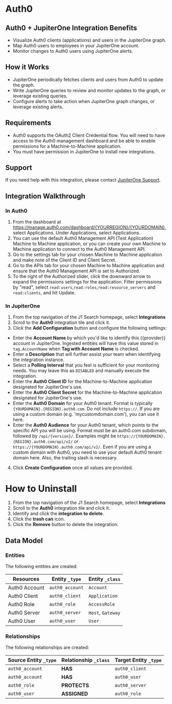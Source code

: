 # Auth0

## Auth0 + JupiterOne Integration Benefits

- Visualize Auth0 clients (applications) and users in the JupiterOne graph.
- Map Auth0 users to employees in your JupiterOne account.
- Monitor changes to Auth0 users using JupiterOne alerts.

## How it Works

- JupiterOne periodically fetches clients and users from Auth0 to update the
  graph.
- Write JupiterOne queries to review and monitor updates to the graph, or
  leverage existing queries.
- Configure alerts to take action when JupiterOne graph changes, or leverage
  existing alerts.

## Requirements

- Auth0 supports the OAuth2 Client Credential flow. You will need to have access
  to the Auth0 management dashboard and be able to enable permissions for a
  Machine-to-Machine application.
- You must have permission in JupiterOne to install new integrations.

## Support

If you need help with this integration, please contact
[JupiterOne Support](https://support.jupiterone.io).

## Integration Walkthrough

### In Auth0

1. From the dashboard at
   https://manage.auth0.com/dashboard/{YOURREGION}/{YOURDOMAIN}, select
   Applications. Under Applications, select Applications.
2. You can use the default Auth0 Management API (Test Application) Machine to
   Machine application, or you can create your own Machine to Machine
   application to connect to the Auth0 Management API.
3. Go to the settings tab for your chosen Machine to Machine application and
   make note of the Client ID and Client Secret.
4. Go to the APIs tab for your chosen Machine to Machine application and ensure
   that the Auth0 Management API is set to Authorized.
5. To the right of the Authorized slider, click the downward arrow to expand the
   permissions settings for the application. Filter permissions by "read",
   select `read:users`,`read:roles`,`read:resource_servers` and `read:clients`,
   and hit Update.

### In JupiterOne

1. From the top navigation of the J1 Search homepage, select **Integrations**
2. Scroll to the **Auth0** integration tile and click it.
3. Click the **Add Configuration** button and configure the following settings:

- Enter the **Account Name** by which you'd like to identify this {{provider}}
  account in JupiterOne. Ingested entities will have this value stored in
  `tag.AccountName` when **Tag with Account Name** is checked.
- Enter a **Description** that will further assist your team when identifying
  the integration instance.
- Select a **Polling Interval** that you feel is sufficient for your monitoring
  needs. You may leave this as `DISABLED` and manually execute the integration.
- Enter the **Auth0 Client ID** for the Machine-to-Machine application
  designated for JupiterOne's use.
- Enter the **Auth0 Client Secret** for the Machine-to-Machine application
  designated for JupiterOne's use.
- Enter the **Auth0 Domain** for your Auth0 tenant. Format is typically
  `{YOURDOMAIN}.{REGION}.auth0.com`. Do not include `https://`. If you are using
  a custom domain (e.g. 'mycustomdomain.com'), you can use it here.
- Enter the **Auth0 Audience** for your Auth0 tenant, which points to the
  specific API you will be using. Format must be an auth0.com subdomain,
  followed by `/api/{version}/`. Examples might be
  `https://{YOURDOMAIN}.{REGION}.auth0.com/api/v2/` or
  `https://{YOURDOMAIN}.auth0.com/api/v2/`. Even if you are using a custom
  domain with Auth0, you need to use your default Auth0 tenant domain here.
  Also, the trailing slash is necessary.

4. Click **Create Configuration** once all values are provided.

# How to Uninstall

1. From the top navigation of the J1 Search homepage, select **Integrations**
2. Scroll to the **Auth0** integration tile and click it.
3. Identify and click the **integration to delete**.
4. Click the **trash can** icon.
5. Click the **Remove** button to delete the integration.

<!-- {J1_DOCUMENTATION_MARKER_START} -->
<!--
********************************************************************************
NOTE: ALL OF THE FOLLOWING DOCUMENTATION IS GENERATED USING THE
"j1-integration document" COMMAND. DO NOT EDIT BY HAND! PLEASE SEE THE DEVELOPER
DOCUMENTATION FOR USAGE INFORMATION:

https://github.com/JupiterOne/sdk/blob/main/docs/integrations/development.md
********************************************************************************
-->

## Data Model

### Entities

The following entities are created:

| Resources     | Entity `_type`  | Entity `_class`   |
| ------------- | --------------- | ----------------- |
| Auth0 Account | `auth0_account` | `Account`         |
| Auth0 Client  | `auth0_client`  | `Application`     |
| Auth0 Role    | `auth0_role`    | `AccessRole`      |
| Auth0 Server  | `auth0_server`  | `Host`, `Gateway` |
| Auth0 User    | `auth0_user`    | `User`            |

### Relationships

The following relationships are created:

| Source Entity `_type` | Relationship `_class` | Target Entity `_type` |
| --------------------- | --------------------- | --------------------- |
| `auth0_account`       | **HAS**               | `auth0_client`        |
| `auth0_account`       | **HAS**               | `auth0_user`          |
| `auth0_role`          | **PROTECTS**          | `auth0_server`        |
| `auth0_user`          | **ASSIGNED**          | `auth0_role`          |

<!--
********************************************************************************
END OF GENERATED DOCUMENTATION AFTER BELOW MARKER
********************************************************************************
-->
<!-- {J1_DOCUMENTATION_MARKER_END} -->
